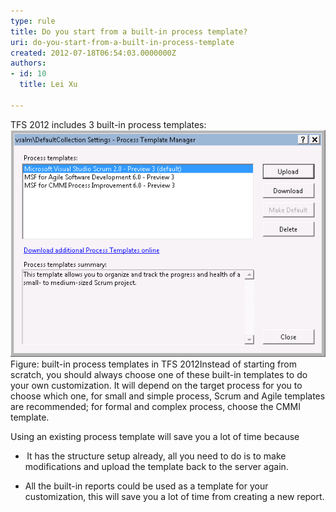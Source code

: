 ```yaml
---
type: rule
title: Do you start from a built-in process template?
uri: do-you-start-from-a-built-in-process-template
created: 2012-07-18T06:54:03.0000000Z
authors:
- id: 10
  title: Lei Xu

---
```




<span class='intro'> ​TFS 2012 includes 3 built-in process templates&#58;<br>​<img class="ssw-rteStyle-ImageArea" alt="BuiltInTemplates.png" src="BuiltInTemplates.png" />​<br><span class="ssw-rteStyle-FigureNormal">Figure&#58; built-in process templates in TFS 2​012</span>Instead of starting from scratch, you should always choose one of these built-in templates to do your own customization.&#160;It will depend on the target process for you to choose which one, for small and simple process, Scrum and Agile templates are recommended; for formal and complex process, choose the CMMI template.​ </span>

​Using an existing process template will save you a lot of time because<br><ul><li><span style="line-height&#58;normal;text-indent&#58;-18pt;font-family&#58;'times new roman';font-size&#58;7pt;">&#160;</span><span style="text-indent&#58;-18pt;">It has the structure setup already, all you need to do is to make modifications and upload the template back to the server again. &#160;</span><span style="line-height&#58;normal;text-indent&#58;-18pt;font-family&#58;'times new roman';font-size&#58;7pt;">&#160;</span></li>
<li><span style="text-indent&#58;-18pt;">All the built-in reports could be used as a template for your customization, this will save you a lot of time from cr</span><span style="text-indent&#58;-18pt;">eating a new report​.</span></li></ul>
<span style="text-indent&#58;-18pt;"></span><div style="text-indent&#58;0px;"><span style="text-indent&#58;-18pt;"></span>&#160;</div>


